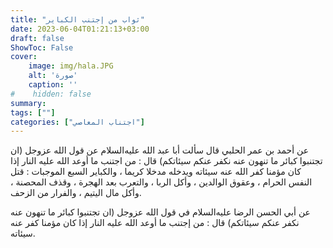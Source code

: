 ```yaml
---
title: "ثواب من إجتنب الكباير"
date: 2023-06-04T01:21:13+03:00
draft: false
ShowToc: False
cover:
    image: img/hala.JPG
    alt: 'صورة'
    caption: ''
#    hidden: false
summary: 
tags: [""]
categories: ["اجتناب المعاصي"]
---
```

عن أحمد بن عمر الحلبي قال سألت
أبا عبد الله عليه‌السلام عن قول الله عزوجل (ان تجتنبوا كبائر ما تنهون عنه
نكفر عنكم سيئاتكم) قال : من اجتنب ما أوعد الله عليه النار إذا
كان مؤمنا كفر الله عنه سيئاته ويدخله مدخلا كريما ، والكباير السبع
الموجبات : قتل النفس الحرام ، وعقوق الوالدين ، وأكل الربا ، والتعرب
بعد الهجرة ، وقذف المحصنة ، وأكل مال اليتيم ، والفرار من الزحف.

عن أبي الحسن الرضا عليه‌السلام في قول
الله عزوجل (ان تجتنبوا كبائر ما تنهون عنه نكفر عنكم سيئاتكم)
قال : من إجتنب ما أوعد الله عليه النار إذا كان مؤمنا كفر عنه سيئاته.

